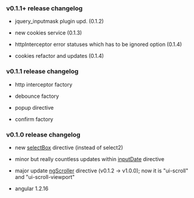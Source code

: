 
### v0.1.1+ release changelog

* jquery_inputmask plugin upd. (0.1.2)

* new cookies service (0.1.3)

* httpInterceptor error statuses which has to be ignored option (0.1.4)

* cookies refactor and updates (0.1.4)


### v0.1.1 release changelog

* http interceptor factory

* debounce factory

* popup directive

* confirm factory


### v0.1.0 release changelog

* new <a href="https://github.com/Hill30/WebApiComponents/tree/v0.1.0/src/directives/selectBox">selectBox</a> directive (instead of select2)

* minor but really countless updates within <a href="https://github.com/Hill30/WebApiComponents/tree/v0.1.0/src/directives/inputDate">inputDate</a> directive

* major update <a href="https://github.com/Hill30/NGScroller/tree/v1.0.0">ngScroller</a> directive (v0.1.2 -> v1.0.0); now it is "ui-scroll" and "ui-scroll-viewport"

* angular 1.2.16